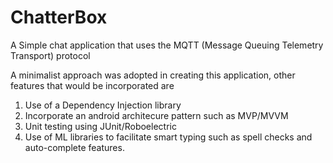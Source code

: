 # ChatterBox
A Simple chat application that uses the MQTT (Message Queuing Telemetry Transport) protocol

A minimalist approach was adopted in creating this application, other features that
would be incorporated are
1. Use of a Dependency Injection library
2. Incorporate an android architecure pattern such as MVP/MVVM
3. Unit testing using JUnit/Roboelectric
4. Use of ML libraries to facilitate smart typing such as spell checks and auto-complete
   features.
